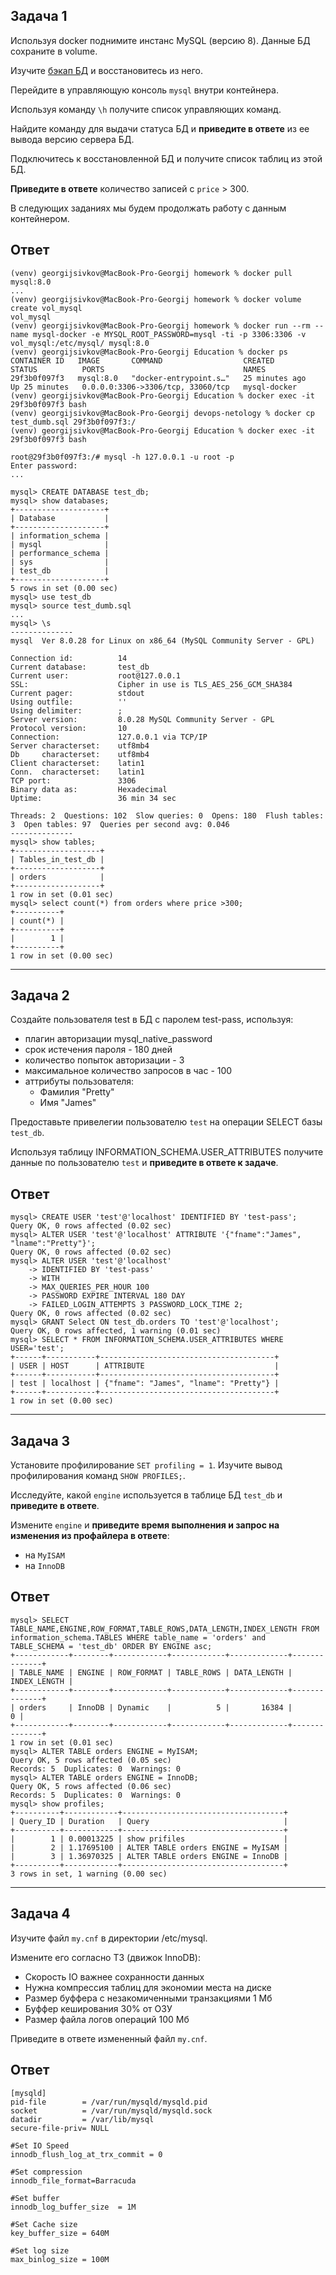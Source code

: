 ## Задача 1

Используя docker поднимите инстанс MySQL (версию 8). Данные БД сохраните в volume.

Изучите [бэкап БД](https://github.com/netology-code/virt-homeworks/tree/master/06-db-03-mysql/test_data) и 
восстановитесь из него.

Перейдите в управляющую консоль `mysql` внутри контейнера.

Используя команду `\h` получите список управляющих команд.

Найдите команду для выдачи статуса БД и **приведите в ответе** из ее вывода версию сервера БД.

Подключитесь к восстановленной БД и получите список таблиц из этой БД.

**Приведите в ответе** количество записей с `price` > 300.

В следующих заданиях мы будем продолжать работу с данным контейнером.

## Ответ
```
(venv) georgijsivkov@MacBook-Pro-Georgij homework % docker pull mysql:8.0
...
(venv) georgijsivkov@MacBook-Pro-Georgij homework % docker volume create vol_mysql
vol_mysql
(venv) georgijsivkov@MacBook-Pro-Georgij homework % docker run --rm --name mysql-docker -e MYSQL_ROOT_PASSWORD=mysql -ti -p 3306:3306 -v vol_mysql:/etc/mysql/ mysql:8.0
(venv) georgijsivkov@MacBook-Pro-Georgij Education % docker ps
CONTAINER ID   IMAGE       COMMAND                  CREATED          STATUS          PORTS                               NAMES
29f3b0f097f3   mysql:8.0   "docker-entrypoint.s…"   25 minutes ago   Up 25 minutes   0.0.0.0:3306->3306/tcp, 33060/tcp   mysql-docker
(venv) georgijsivkov@MacBook-Pro-Georgij Education % docker exec -it 29f3b0f097f3 bash
(venv) georgijsivkov@MacBook-Pro-Georgij devops-netology % docker cp test_dumb.sql 29f3b0f097f3:/
(venv) georgijsivkov@MacBook-Pro-Georgij Education % docker exec -it 29f3b0f097f3 bash

root@29f3b0f097f3:/# mysql -h 127.0.0.1 -u root -p                      
Enter password: 
...

mysql> CREATE DATABASE test_db;
mysql> show databases;
+--------------------+
| Database           |
+--------------------+
| information_schema |
| mysql              |
| performance_schema |
| sys                |
| test_db            |
+--------------------+
5 rows in set (0.00 sec)
mysql> use test_db
mysql> source test_dumb.sql
...
mysql> \s
--------------
mysql  Ver 8.0.28 for Linux on x86_64 (MySQL Community Server - GPL)

Connection id:          14
Current database:       test_db
Current user:           root@127.0.0.1
SSL:                    Cipher in use is TLS_AES_256_GCM_SHA384
Current pager:          stdout
Using outfile:          ''
Using delimiter:        ;
Server version:         8.0.28 MySQL Community Server - GPL
Protocol version:       10
Connection:             127.0.0.1 via TCP/IP
Server characterset:    utf8mb4
Db     characterset:    utf8mb4
Client characterset:    latin1
Conn.  characterset:    latin1
TCP port:               3306
Binary data as:         Hexadecimal
Uptime:                 36 min 34 sec

Threads: 2  Questions: 102  Slow queries: 0  Opens: 180  Flush tables: 3  Open tables: 97  Queries per second avg: 0.046
--------------
mysql> show tables;
+-------------------+
| Tables_in_test_db |
+-------------------+
| orders            |
+-------------------+
1 row in set (0.01 sec)
mysql> select count(*) from orders where price >300;
+----------+
| count(*) |
+----------+
|        1 |
+----------+
1 row in set (0.00 sec)

```

---

## Задача 2

Создайте пользователя test в БД c паролем test-pass, используя:
- плагин авторизации mysql_native_password
- срок истечения пароля - 180 дней 
- количество попыток авторизации - 3 
- максимальное количество запросов в час - 100
- аттрибуты пользователя:
    - Фамилия "Pretty"
    - Имя "James"

Предоставьте привелегии пользователю `test` на операции SELECT базы `test_db`.
    
Используя таблицу INFORMATION_SCHEMA.USER_ATTRIBUTES получите данные по пользователю `test` и 
**приведите в ответе к задаче**.

## Ответ
```
mysql> CREATE USER 'test'@'localhost' IDENTIFIED BY 'test-pass';
Query OK, 0 rows affected (0.02 sec)
mysql> ALTER USER 'test'@'localhost' ATTRIBUTE '{"fname":"James", "lname":"Pretty"}';
Query OK, 0 rows affected (0.02 sec)
mysql> ALTER USER 'test'@'localhost'
    -> IDENTIFIED BY 'test-pass'
    -> WITH
    -> MAX_QUERIES_PER_HOUR 100
    -> PASSWORD EXPIRE INTERVAL 180 DAY
    -> FAILED_LOGIN_ATTEMPTS 3 PASSWORD_LOCK_TIME 2;
Query OK, 0 rows affected (0.02 sec)
mysql> GRANT Select ON test_db.orders TO 'test'@'localhost';
Query OK, 0 rows affected, 1 warning (0.01 sec)
mysql> SELECT * FROM INFORMATION_SCHEMA.USER_ATTRIBUTES WHERE USER='test';
+------+-----------+---------------------------------------+
| USER | HOST      | ATTRIBUTE                             |
+------+-----------+---------------------------------------+
| test | localhost | {"fname": "James", "lname": "Pretty"} |
+------+-----------+---------------------------------------+
1 row in set (0.00 sec)
```

---

## Задача 3

Установите профилирование `SET profiling = 1`.
Изучите вывод профилирования команд `SHOW PROFILES;`.

Исследуйте, какой `engine` используется в таблице БД `test_db` и **приведите в ответе**.

Измените `engine` и **приведите время выполнения и запрос на изменения из профайлера в ответе**:
- на `MyISAM`
- на `InnoDB`

## Ответ
```
mysql> SELECT TABLE_NAME,ENGINE,ROW_FORMAT,TABLE_ROWS,DATA_LENGTH,INDEX_LENGTH FROM information_schema.TABLES WHERE table_name = 'orders' and  TABLE_SCHEMA = 'test_db' ORDER BY ENGINE asc;
+------------+--------+------------+------------+-------------+--------------+
| TABLE_NAME | ENGINE | ROW_FORMAT | TABLE_ROWS | DATA_LENGTH | INDEX_LENGTH |
+------------+--------+------------+------------+-------------+--------------+
| orders     | InnoDB | Dynamic    |          5 |       16384 |            0 |
+------------+--------+------------+------------+-------------+--------------+
1 row in set (0.01 sec)
mysql> ALTER TABLE orders ENGINE = MyISAM;
Query OK, 5 rows affected (0.05 sec)
Records: 5  Duplicates: 0  Warnings: 0
mysql> ALTER TABLE orders ENGINE = InnoDB;
Query OK, 5 rows affected (0.06 sec)
Records: 5  Duplicates: 0  Warnings: 0
mysql> show profiles;
+----------+------------+------------------------------------+
| Query_ID | Duration   | Query                              |
+----------+------------+------------------------------------+
|        1 | 0.00013225 | show prifiles                      |
|        2 | 1.17695100 | ALTER TABLE orders ENGINE = MyISAM |
|        3 | 1.36970325 | ALTER TABLE orders ENGINE = InnoDB |
+----------+------------+------------------------------------+
3 rows in set, 1 warning (0.00 sec)
```

---

## Задача 4 

Изучите файл `my.cnf` в директории /etc/mysql.

Измените его согласно ТЗ (движок InnoDB):
- Скорость IO важнее сохранности данных
- Нужна компрессия таблиц для экономии места на диске
- Размер буффера с незакомиченными транзакциями 1 Мб
- Буффер кеширования 30% от ОЗУ
- Размер файла логов операций 100 Мб

Приведите в ответе измененный файл `my.cnf`.

## Ответ
```
[mysqld]
pid-file        = /var/run/mysqld/mysqld.pid
socket          = /var/run/mysqld/mysqld.sock
datadir         = /var/lib/mysql
secure-file-priv= NULL

#Set IO Speed
innodb_flush_log_at_trx_commit = 0 

#Set compression
innodb_file_format=Barracuda

#Set buffer
innodb_log_buffer_size	= 1M

#Set Cache size
key_buffer_size = 640М

#Set log size
max_binlog_size	= 100M
```
